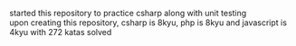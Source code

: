 started this repository to practice csharp along with unit testing
<br/>
upon creating this repository, csharp is 8kyu, php is 8kyu and javascript is 4kyu with 272 katas solved
